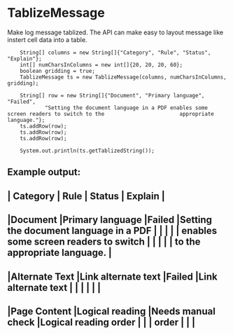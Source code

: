 TablizeMessage
==============

Make log message tablized. The API can make easy to layout message like instert cell data into a table.

		String[] columns = new String[]{"Category", "Rule", "Status", "Explain"};
		int[] numCharsInColumns = new int[]{20, 20, 20, 60};
		boolean gridding = true;
		TablizeMessage ts = new TablizeMessage(columns, numCharsInColumns, gridding);
		
		String[] row = new String[]{"Document", "Primary language", "Failed", 
				"Setting the document language in a PDF enables some screen readers to switch to the 						appropriate language."};
		ts.addRow(row);
		ts.addRow(row);
		ts.addRow(row);
		
		System.out.println(ts.getTablizedString());

Example output:
--------------------------------------------------------------------------------------------------------
|      Category      |        Rule        |       Status       |                Explain                 |
--------------------------------------------------------------------------------------------------------
|Document            |Primary language    |Failed              |Setting the document language in a PDF  |
|                    |                    |                    | enables some screen readers to switch  |
|                    |                    |                    | to the appropriate language.           |
--------------------------------------------------------------------------------------------------------
|Alternate Text      |Link alternate text |Failed              |Link alternate text                     |
|                    |                    |                    |                                        |
--------------------------------------------------------------------------------------------------------
|Page Content        |Logical reading     |Needs manual check  |Logical reading order                   |
|                    | order              |                    |                                        |
--------------------------------------------------------------------------------------------------------



